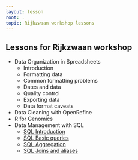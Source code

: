 ```yaml
---
layout: lesson
root: .
topic: Rijkzwaan workshop lessons
---
```


## Lessons for Rijkzwaan workshop
- Data Organization in Spreadsheets
  * Introduction
  * Formatting data
  * Common formatting problems
  * Dates and data
  * Quality control
  * Exporting data
  * Data format caveats
- Data Cleaning with OpenRefine
- R for Genomics
- Data Management with SQL
  * [SQL Introduction](00-sql-introduction.md)
  * [SQL Basic queries](01-sql-basic-queries.md)
  * [SQL Aggregation](02-sql-aggregation.md)
  * [SQL Joins and aliases](03-sql-joins-aliases.md)
